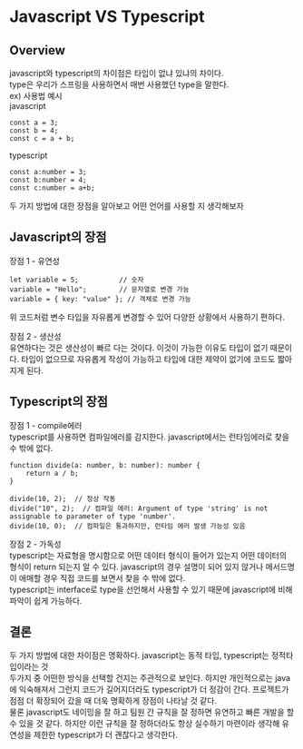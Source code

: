 # Javascript VS Typescript

## Overview
javascript와 typescript의 차이점은 타입이 없냐 있냐의 차이다.  
type은 우리가 스프링을 사용하면서 매번 사용했던 type을 말한다.  
ex) 사용법 예시  
javascript
```
const a = 3;
const b = 4;
const c = a + b;
```
typescript
```
const a:number = 3;
const b:number = 4;
const c:number = a+b;
```
두 가지 방법에 대한 장점을 알아보고 어떤 언어를 사용할 지 생각해보자

## Javascript의 장점
장점 1 - 유연성
```
let variable = 5;          // 숫자
variable = "Hello";        // 문자열로 변경 가능
variable = { key: "value" }; // 객체로 변경 가능
```
위 코드처럼 변수 타입을 자유롭게 변경할 수 있어 다양한 상황에서 사용하기 편하다.  
  
장점 2 - 생산성  
유연하다는 것은 생산성이 빠르 다는 것이다. 이것이 가능한 이유도 타입이 없기 때문이다. 타입이 없으므로 자유롭게 작성이 가능하고 타입에 대한 제약이 없기에 코드도 짧아지게 된다.

## Typescript의 장점
장점 1 - compile에러  
typescript를 사용하면 컴파일에러를 감지한다. javascript에서는 런타임에러로 찾을 수 밖에 없다.
```
function divide(a: number, b: number): number {
    return a / b;
}

divide(10, 2);  // 정상 작동
divide("10", 2);  // 컴파일 에러: Argument of type 'string' is not assignable to parameter of type 'number'.
divide(10, 0);  // 컴파일은 통과하지만, 런타임 에러 발생 가능성 있음
```
  
장점 2 - 가독성  
typescript는 자료형을 명시함으로 어떤 데이터 형식이 들어가 있는지 어떤 데이터의 형식이 return 되는지 알 수 있다. 
javascript의 경우 설명이 되어 있지 않거나 메서드명이 애매할 경우 직접 코드를 보면서 찾을 수 밖에 없다.  
typescript는 interface로 type을 선언해서 사용할 수 있기 때문에 javascript에 비해 파악이 쉽게 가능하다.

## 결론
두 가지 방법에 대한 차이점은 명확하다. javascript는 동적 타입, typescript는 정적타입이라는 것  
두가지 중 어떤한 방식을 선택할 건지는 주관적으로 보인다. 하지만 개인적으로는 java에 익숙해져서 그런지 코드가 길어지더라도 typescript가 더 정감이 간다. 프로젝트가 점점 더 확장되어 갔을 때 더욱 명확하게 장점이 나타날 것 같다.  
물론 javascript도 네이밍을 잘 하고 팀원 간 규칙을 잘 정하면 유연하고 빠른 개발을 할 수 있을 것 같다. 하지만 이런 규칙을 잘 정하더라도 항상 실수하기 마련이라 생각해 유연성을 제한한 typescript가 더 괜찮다고 생각한다.
